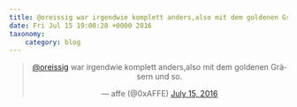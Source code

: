 ```yaml
---
title: @oreissig war irgendwie komplett anders,also mit dem goldenen Gräsern und so.
date: Fri Jul 15 19:00:28 +0000 2016
taxonomy:
    category: blog
---
```

<blockquote class="twitter-tweet" align="center"><p lang="de" dir="ltr"><a href="https://twitter.com/oreissig">@oreissig</a> war irgendwie komplett anders,also mit dem goldenen Gräsern und so.</p>&mdash; affe (@0xAFFE) <a href="https://twitter.com/0xAFFE/status/754027870805254145">July 15, 2016</a></blockquote>

